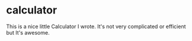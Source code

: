 # calculator
This is a nice little Calculator I wrote. It's not very complicated or efficient but It's awesome.
